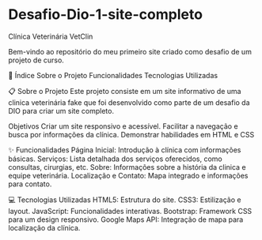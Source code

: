 # Desafio-Dio-1-site-completo
Clínica Veterinária VetClin

Bem-vindo ao repositório do meu primeiro site criado como desafio de um projeto de curso.

📝 Índice
Sobre o Projeto
Funcionalidades
Tecnologias Utilizadas

📋 Sobre o Projeto
Este projeto consiste em um site informativo de uma clinica veterinária fake que foi desenvolvido como parte de um desafio da DIO para criar um site completo.

Objetivos
Criar um site responsivo e acessível.
Facilitar a navegação e busca por informações da clínica.
Demonstrar habilidades em HTML e CSS 

✨ Funcionalidades
Página Inicial: Introdução à clínica com informações básicas.
Serviços: Lista detalhada dos serviços oferecidos, como consultas, cirurgias, etc.
Sobre: Informações sobre a história da clinica e equipe veterinária.
Localização e Contato: Mapa integrado e informações para contato.

💻 Tecnologias Utilizadas
HTML5: Estrutura do site.
CSS3: Estilização e layout.
JavaScript: Funcionalidades interativas.
Bootstrap: Framework CSS para um design responsivo.
Google Maps API: Integração de mapa para localização da clínica.
